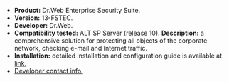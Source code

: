 * **Product:** Dr.Web Enterprise Security Suite.
* **Version:** 13-FSTEC.
* **Developer:** Dr.Web.
* **Compatibility tested:** ALT SP Server (release 10).
**Description:**
a comprehensive solution for protecting all objects of the corporate network, checking e-mail and Internet traffic.
* **Installation:**
detailed installation and configuration guide is available at [link.](https://download.geo.drweb.com/pub/drweb/esuite/11.0.2/documentation/HTML/ru/installation_manual/index.html?installation_server_unix.htm)
* [Developer contact info.](https://www.drweb.ru/)


